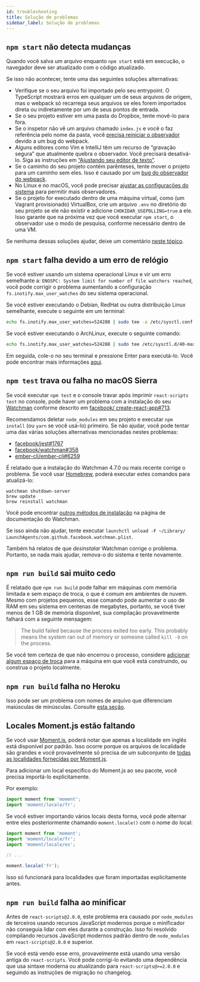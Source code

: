 ```yaml
---
id: troubleshooting
title: Solução de problemas
sidebar_label: Solução de problemas
---
```


## `npm start` não detecta mudanças

Quando você salva um arquivo enquanto `npm start` está em execução, o navegador deve ser atualizado com o código atualizado.

Se isso não acontecer, tente uma das seguintes soluções alternativas:

- Verifique se o seu arquivo foi importado pelo seu entrypoint. O TypeScript mostrará erros em qualquer um de seus arquivos de origem, mas o webpack só recarrega seus arquivos se eles forem importados direta ou indiretamente por um de seus pontos de entrada.
- Se o seu projeto estiver em uma pasta do Dropbox, tente movê-lo para fora.
- Se o inspetor não vê um arquivo chamado `index.js` e você o faz referência pelo nome da pasta, você [precisa reiniciar o observador](https://github.com/facebook/create-react-app/issues/1164) devido a um bug do webpack.
- Alguns editores como Vim e IntelliJ têm um recurso de “gravação segura” que atualmente quebra o observador. Você precisará desativá-lo. Siga as instruções em [“Ajustando seu editor de texto”](https://webpack.js.org/guides/development/#adjusting-your-text-editor).
- Se o caminho do seu projeto contém parênteses, tente mover o projeto para um caminho sem eles. Isso é causado por um [bug do observador do webpack](https://github.com/webpack/watchpack/issues/42).
- No Linux e no macOS, você pode precisar [ajustar as configurações do sistema](https://github.com/webpack/docs/wiki/troureenshot#not-enough-watchers) para permitir mais observadores.
- Se o projeto for executado dentro de uma máquina virtual, como (um Vagrant provisionado) VirtualBox, crie um arquivo `.env` no diretório do seu projeto se ele não existir e adicione `CHOKIDAR_USEPOLLING=true` a ele. Isso garante que na próxima vez que você executar `npm start`, o observador use o modo de pesquisa, conforme necessário dentro de uma VM.

Se nenhuma dessas soluções ajudar, deixe um comentário [neste tópico](https://github.com/facebook/create-react-app/issues/659).

## `npm start` falha devido a um erro de relógio

Se você estiver usando um sistema operacional Linux e vir um erro semelhante a: `ENOSPC: System limit for number of file watchers reached`, você pode corrigir o problema aumentando a configuração `fs.inotify.max_user_watches` do seu sistema operacional.

Se você estiver executando o Debian, RedHat ou outra distribuição Linux semelhante, execute o seguinte em um terminal:

```sh
echo fs.inotify.max_user_watches=524288 | sudo tee -a /etc/sysctl.conf && sudo sysctl -p
```

Se você estiver executando o ArchLinux, execute o seguinte comando:

```sh
echo fs.inotify.max_user_watches=524288 | sudo tee /etc/sysctl.d/40-max-user-watches.conf && sudo sysctl --system
```

Em seguida, cole-o no seu terminal e pressione Enter para executá-lo. Você pode encontrar mais informações [aqui](https://github.com/guard/listen/wiki/Increasing-the-amount-of-inotify-watchers#the-technical-details).

## `npm test` trava ou falha no macOS Sierra

Se você executar `npm test` e o console travar após imprimir `react-scripts test` no console, pode haver um problema com a instalação do seu [Watchman](https://facebook.github.io/watchman/) conforme descrito em [facebook/ create-react-app#713](https://github.com/facebook/create-react-app/issues/713).

Recomendamos deletar `node_modules` em seu projeto e executar `npm install` (ou `yarn` se você usá-lo) primeiro. Se não ajudar, você pode tentar uma das várias soluções alternativas mencionadas nestes problemas:

- [facebook/jest#1767](https://github.com/facebook/jest/issues/1767)
- [facebook/watchman#358](https://github.com/facebook/watchman/issues/358)
- [ember-cli/ember-cli#6259](https://github.com/ember-cli/ember-cli/issues/6259)

É relatado que a instalação do Watchman 4.7.0 ou mais recente corrige o problema. Se você usar [Homebrew](https://brew.sh/), poderá executar estes comandos para atualizá-lo:

```
watchman shutdown-server
brew update
brew reinstall watchman
```

Você pode encontrar [outros métodos de instalação](https://facebook.github.io/watchman/docs/install.html#build-install) na página de documentação do Watchman.

Se isso ainda não ajudar, tente executar `launchctl unload -F ~/Library/ LaunchAgents/com.github.facebook.watchman.plist`.

Também há relatos de que _desinstalar_ Watchman corrige o problema. Portanto, se nada mais ajudar, remova-o do sistema e tente novamente.

## `npm run build` sai muito cedo

É relatado que `npm run build` pode falhar em máquinas com memória limitada e sem espaço de troca, o que é comum em ambientes de nuvem. Mesmo com projetos pequenos, esse comando pode aumentar o uso de RAM em seu sistema em centenas de megabytes, portanto, se você tiver menos de 1 GB de memória disponível, sua compilação provavelmente falhará com a seguinte mensagem:

> The build failed because the process exited too early. This probably means the system ran out of memory or someone called `kill -9` on the process.

Se você tem certeza de que não encerrou o processo, considere [adicionar algum espaço de troca](https://www.digitalocean.com/community/tutorials/how-to-add-swap-on-ubuntu-14-04) para a máquina em que você está construindo, ou construa o projeto localmente.

## `npm run build` falha no Heroku

Isso pode ser um problema com nomes de arquivo que diferenciam maiúsculas de minúsculas.
Consulte [esta seção](deployment.md#resolving-heroku-deployment-errors).

## Locales Moment.js estão faltando

Se você usar [Moment.js](https://momentjs.com/), poderá notar que apenas a localidade em inglês está disponível por padrão. Isso ocorre porque os arquivos de localidade são grandes e você provavelmente só precisa de um subconjunto de [todas as localidades fornecidas por Moment.js](https://momentjs.com/#multiple-locale-support).

Para adicionar um local específico do Moment.js ao seu pacote, você precisa importá-lo explicitamente.

Por exemplo:

```js
import moment from 'moment';
import 'moment/locale/fr';
```

Se você estiver importando vários locais desta forma, você pode alternar entre eles posteriormente chamando `moment.locale()` com o nome do local:

```js
import moment from 'moment';
import 'moment/locale/fr';
import 'moment/locale/es';

// ...

moment.locale('fr');
```

Isso só funcionará para localidades que foram importadas explicitamente antes.

## `npm run build` falha ao minificar

Antes de `react-scripts@2.0.0`, este problema era causado por `node_modules` de terceiros usando recursos JavaScript modernos porque o minificador não conseguia lidar com eles durante a construção. Isso foi resolvido compilando recursos JavaScript modernos padrão dentro de `node_modules` em `react-scripts@2.0.0` e superior.

Se você está vendo esse erro, provavelmente está usando uma versão antiga do `react-scripts`. Você pode corrigi-lo evitando uma dependência que usa sintaxe moderna ou atualizando para `react-scripts@>=2.0.0` e seguindo as instruções de migração no changelog.
